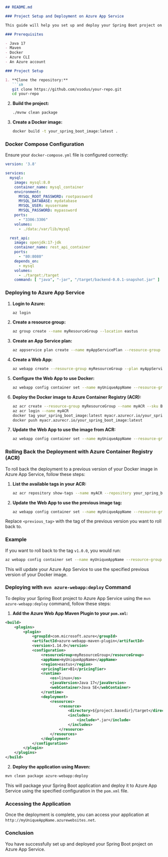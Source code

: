 ```markdown
## README.md

### Project Setup and Deployment on Azure App Service

This guide will help you set up and deploy your Spring Boot project on Azure App Service.

### Prerequisites

- Java 17
- Maven
- Docker
- Azure CLI
- An Azure account

### Project Setup

1. **Clone the repository:**
   ```sh
   git clone https://github.com/xsodus/your-repo.git
   cd your-repo
   ```

2. **Build the project:**
   ```sh
   ./mvnw clean package
   ```

3. **Create a Docker image:**
   ```sh
   docker build -t your_spring_boot_image:latest .
   ```

### Docker Compose Configuration

Ensure your `docker-compose.yml` file is configured correctly:

```yaml
version: '3.8'

services:
  mysql:
    image: mysql:8.0
    container_name: mysql_container
    environment:
      MYSQL_ROOT_PASSWORD: rootpassword
      MYSQL_DATABASE: mydatabase
      MYSQL_USER: myusername
      MYSQL_PASSWORD: mypassword
    ports:
      - "3306:3306"
    volumes:
      - ./data:/var/lib/mysql

  rest_api:
    image: openjdk:17-jdk
    container_name: rest_api_container
    ports:
      - "80:8080"
    depends_on:
      - mysql
    volumes:
      - ./target:/target
    command: [ "java", "-jar", "/target/backend-0.0.1-snapshot.jar" ]
```

### Deploying to Azure App Service

1. **Login to Azure:**
   ```sh
   az login
   ```

2. **Create a resource group:**
   ```sh
   az group create --name myResourceGroup --location eastus
   ```

3. **Create an App Service plan:**
   ```sh
   az appservice plan create --name myAppServicePlan --resource-group myResourceGroup --sku B1 --is-linux
   ```

4. **Create a Web App:**
   ```sh
   az webapp create --resource-group myResourceGroup --plan myAppServicePlan --name myUniqueAppName --deployment-container-image-name your_spring_boot_image:latest
   ```

5. **Configure the Web App to use Docker:**
   ```sh
   az webapp config container set --name myUniqueAppName --resource-group myResourceGroup --docker-custom-image-name your_spring_boot_image:latest
   ```

6. **Deploy the Docker image to Azure Container Registry (ACR):**
   ```sh
   az acr create --resource-group myResourceGroup --name myACR --sku Basic
   az acr login --name myACR
   docker tag your_spring_boot_image:latest myacr.azurecr.io/your_spring_boot_image:latest
   docker push myacr.azurecr.io/your_spring_boot_image:latest
   ```

7. **Update the Web App to use the image from ACR:**
   ```sh
   az webapp config container set --name myUniqueAppName --resource-group myResourceGroup --docker-custom-image-name myacr.azurecr.io/your_spring_boot_image:latest
   ```

### Rolling Back the Deployment with Azure Container Registry (ACR)

To roll back the deployment to a previous version of your Docker image in Azure App Service, follow these steps:

1. **List the available tags in your ACR:**
   ```sh
   az acr repository show-tags --name myACR --repository your_spring_boot_image
   ```

2. **Update the Web App to use the previous image tag:**
   ```sh
   az webapp config container set --name myUniqueAppName --resource-group myResourceGroup --docker-custom-image-name myacr.azurecr.io/your_spring_boot_image:<previous_tag>
   ```

Replace `<previous_tag>` with the tag of the previous version you want to roll back to.

### Example

If you want to roll back to the tag `v1.0.0`, you would run:
```sh
az webapp config container set --name myUniqueAppName --resource-group myResourceGroup --docker-custom-image-name myacr.azurecr.io/your_spring_boot_image:v1.0.0
```

This will update your Azure App Service to use the specified previous version of your Docker image.

### Deploying with `mvn azure-webapp:deploy` Command

To deploy your Spring Boot project to Azure App Service using the `mvn azure-webapp:deploy` command, follow these steps:

1. **Add the Azure Web App Maven Plugin to your `pom.xml`:**

```xml
<build>
    <plugins>
        <plugin>
            <groupId>com.microsoft.azure</groupId>
            <artifactId>azure-webapp-maven-plugin</artifactId>
            <version>1.14.0</version>
            <configuration>
                <resourceGroup>myResourceGroup</resourceGroup>
                <appName>myUniqueAppName</appName>
                <region>eastus</region>
                <pricingTier>B1</pricingTier>
                <runtime>
                    <os>linux</os>
                    <javaVersion>Java 17</javaVersion>
                    <webContainer>Java SE</webContainer>
                </runtime>
                <deployment>
                    <resources>
                        <resource>
                            <directory>${project.basedir}/target</directory>
                            <includes>
                                <include>*.jar</include>
                            </includes>
                        </resource>
                    </resources>
                </deployment>
            </configuration>
        </plugin>
    </plugins>
</build>
```

2. **Deploy the application using Maven:**

```sh
mvn clean package azure-webapp:deploy
```

This will package your Spring Boot application and deploy it to Azure App Service using the specified configuration in the `pom.xml` file.
### Accessing the Application

Once the deployment is complete, you can access your application at `http://myUniqueAppName.azurewebsites.net`.

### Conclusion

You have successfully set up and deployed your Spring Boot project on Azure App Service.
```